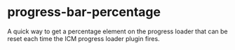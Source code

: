 # progress-bar-percentage
A quick way to get a percentage element on the progress loader that can be reset each time the ICM progress loader plugin fires.
